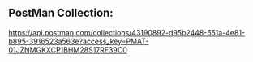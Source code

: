 ## PostMan Collection:

https://api.postman.com/collections/43190892-d95b2448-551a-4e81-b895-3916523a563e?access_key=PMAT-01JZNMGKXCP1BHM28S17RF39C0
